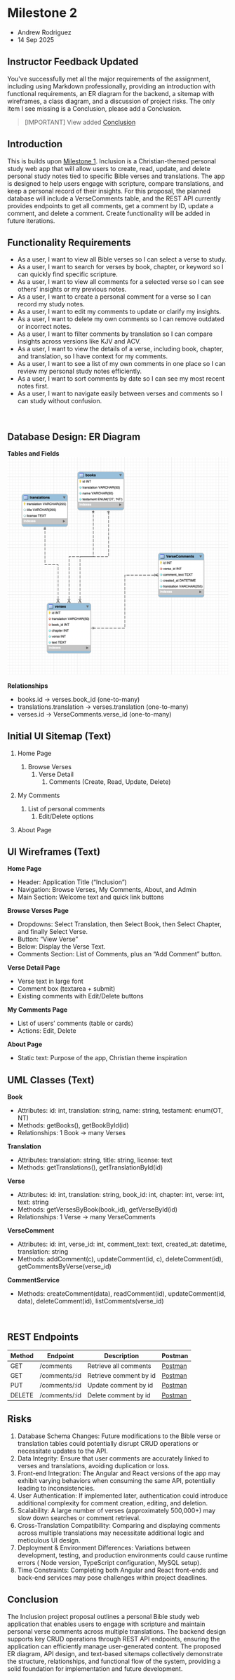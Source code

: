 # Milestone 2
- Andrew Rodriguez
- 14 Sep 2025

## Instructor Feedback Updated
You've successfully met all the major requirements of the assignment, including using Markdown professionally, providing an introduction with functional requirements, an ER diagram for the backend, a sitemap with wireframes, a class diagram, and a discussion of project risks. The only item I see missing is a Conclusion, please add a Conclusion.

> [IMPORTANT]
> View added [Conclusion](#conclusion)

## Introduction
This is builds upon [Milestone 1](../../Milestones/Milestone%201/README.md). Inclusion is a Christian-themed personal study web app that will allow users to create, read, update, and delete personal study notes tied to specific Bible verses and translations. The app is designed to help users engage with scripture, compare translations, and keep a personal record of their insights. For this proposal, the planned database will include a VerseComments table, and the REST API currently provides endpoints to get all comments, get a comment by ID, update a comment, and delete a comment. Create functionality will be added in future iterations.

## Functionality Requirements

- As a user, I want to view all Bible verses so I can select a verse to study.
- As a user, I want to search for verses by book, chapter, or keyword so I can
quickly find specific scripture.
- As a user, I want to view all comments for a selected verse so I can see others’
insights or my previous notes.
- As a user, I want to create a personal comment for a verse so I can record my
study notes.
- As a user, I want to edit my comments to update or clarify my insights.
- As a user, I want to delete my own comments so I can remove outdated or
incorrect notes.
- As a user, I want to filter comments by translation so I can compare insights
across versions like KJV and ACV.
- As a user, I want to view the details of a verse, including book, chapter, and
translation, so I have context for my comments.
- As a user, I want to see a list of my own comments in one place so I can review
my personal study notes efficiently.
- As a user, I want to sort comments by date so I can see my most recent notes first.
- As a user, I want to navigate easily between verses and comments so I can study
without confusion.
<br>

## Database Design: ER Diagram

**Tables and Fields**
![ER Diagram](./images/ER.png)

**Relationships**
- books.id → verses.book_id (one-to-many)
- translations.translation → verses.translation (one-to-many)
- verses.id → VerseComments.verse_id (one-to-many)

## Initial UI Sitemap (Text)

1. Home Page
    1. Browse Verses
        1. Verse Detail
            1. Comments (Create, Read, Update, Delete)
2. My Comments
    1. List of personal comments
        1. Edit/Delete options

3. About Page

## UI Wireframes (Text)

**Home Page**
- Header: Application Title (“Inclusion”)
- Navigation: Browse Verses, My Comments, About, and Admin
- Main Section: Welcome text and quick link buttons

**Browse Verses Page**
- Dropdowns: Select Translation, then Select Book, then Select Chapter, and finally Select
Verse.  
- Button: “View Verse”
- Below: Display the Verse Text.
- Comments Section: List of Comments, plus an “Add Comment” button.

**Verse Detail Page**
- Verse text in large font
- Comment box (textarea + submit)
- Existing comments with Edit/Delete buttons

**My Comments Page**
- List of users’ comments (table or cards)
- Actions: Edit, Delete

**About Page**
- Static text: Purpose of the app, Christian theme inspiration

## UML Classes (Text)
**Book**
- Attributes: id: int, translation: string, name: string, testament: enum(OT, NT)
- Methods: getBooks(), getBookById(id)
- Relationships: 1 Book → many Verses

**Translation**
- Attributes: translation: string, title: string, license: text
- Methods: getTranslations(), getTranslationById(id)

**Verse**
- Attributes: id: int, translation: string, book_id: int, chapter: int, verse: int, text: string
- Methods: getVersesByBook(book_id), getVerseById(id)
- Relationships: 1 Verse → many VerseComments

**VerseComment**
- Attributes: id: int, verse_id: int, comment_text: text, created_at: datetime, translation:
string
- Methods: addComment(c), updateComment(id, c), deleteComment(id),
getCommentsByVerse(verse_id)

**CommentService**
- Methods: createComment(data), readComment(id), updateComment(id, data),
deleteComment(id), listComments(verse_id)
<br>

## REST Endpoints
|Method|Endpoint|Description|Postman
|--|--|--|--|
|GET|/comments|Retrieve all comments|[Postman](./images/GET%20all.png)|
|GET|/comments/:id|Retrieve comment by id|[Postman](./images/GET%20id.png)|
|PUT|/comments/:id|Update comment by id|[Postman](./images/PUT.png)|
|DELETE|/comments/:id|Delete comment by id|[Postman](./images/DEL.png)|


## Risks
1. Database Schema Changes: Future modifications to the Bible verse or translation tables
could potentially disrupt CRUD operations or necessitate updates to the API.
2. Data Integrity: Ensure that user comments are accurately linked to verses and
translations, avoiding duplication or loss.
3. Front-end Integration: The Angular and React versions of the app may exhibit varying
behaviors when consuming the same API, potentially leading to inconsistencies.
4. User Authentication: If implemented later, authentication could introduce additional
complexity for comment creation, editing, and deletion.
5. Scalability: A large number of verses (approximately 500,000+) may slow down searches
or comment retrieval.
6. Cross-Translation Compatibility: Comparing and displaying comments across multiple
translations may necessitate additional logic and meticulous UI design.
7. Deployment & Environment Differences: Variations between development, testing, and
production environments could cause runtime errors ( Node version, TypeScript
configuration, MySQL setup).
8. Time Constraints: Completing both Angular and React front-ends and back-end services
may pose challenges within project deadlines.

## Conclusion

The Inclusion project proposal outlines a personal Bible study web application that enables users to engage with scripture and maintain personal verse comments across multiple translations. The backend design supports key CRUD operations through REST API endpoints, ensuring the application can efficiently manage user-generated content.
The proposed ER diagram, API design, and text-based sitemaps collectively demonstrate the structure, relationships, and functional flow of the system, providing a solid foundation for implementation and future development.